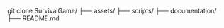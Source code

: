 git clone <repository-url>
SurvivalGame/
  ├── assets/
  ├── scripts/
  ├── documentation/
  ├── README.md
